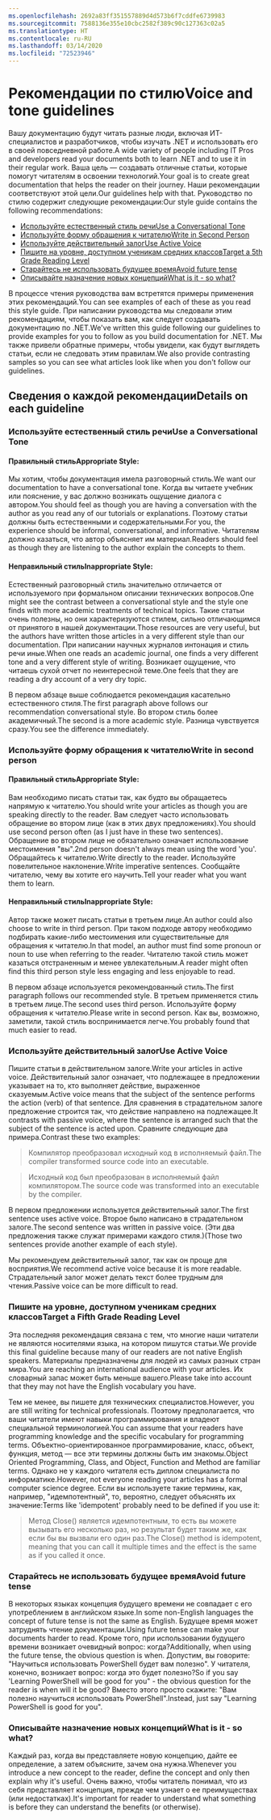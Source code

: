 ```yaml
---
ms.openlocfilehash: 2692a83ff351557889d4d573b6f7cddfe6739983
ms.sourcegitcommit: 7588136e355e10cbc2582f389c90c127363c02a5
ms.translationtype: HT
ms.contentlocale: ru-RU
ms.lasthandoff: 03/14/2020
ms.locfileid: "72523946"
---
```

# <a name="voice-and-tone-guidelines"></a><span data-ttu-id="82e90-101">Рекомендации по стилю</span><span class="sxs-lookup"><span data-stu-id="82e90-101">Voice and tone guidelines</span></span>

<span data-ttu-id="82e90-102">Вашу документацию будут читать разные люди, включая ИТ-специалистов и разработчиков, чтобы изучать .NET и использовать его в своей повседневной работе.</span><span class="sxs-lookup"><span data-stu-id="82e90-102">A wide variety of people including IT Pros and developers read your documents both to learn .NET and to use it in their regular work.</span></span>
<span data-ttu-id="82e90-103">Ваша цель — создавать отличные статьи, которые помогут читателям в освоении технологий.</span><span class="sxs-lookup"><span data-stu-id="82e90-103">Your goal is to create great documentation that helps the reader on their journey.</span></span> <span data-ttu-id="82e90-104">Наши рекомендации соответствуют этой цели.</span><span class="sxs-lookup"><span data-stu-id="82e90-104">Our guidelines help with that.</span></span> <span data-ttu-id="82e90-105">Руководство по стилю содержит следующие рекомендации:</span><span class="sxs-lookup"><span data-stu-id="82e90-105">Our style guide contains the following recommendations:</span></span>

- [<span data-ttu-id="82e90-106">Используйте естественный стиль речи</span><span class="sxs-lookup"><span data-stu-id="82e90-106">Use a Conversational Tone</span></span>](#use-a-conversational-tone)
- [<span data-ttu-id="82e90-107">Используйте форму обращения к читателю</span><span class="sxs-lookup"><span data-stu-id="82e90-107">Write in Second Person</span></span>](#write-in-2nd-person)
- [<span data-ttu-id="82e90-108">Используйте действительный залог</span><span class="sxs-lookup"><span data-stu-id="82e90-108">Use Active Voice</span></span>](#use-active-voice)
- [<span data-ttu-id="82e90-109">Пишите на уровне, доступном ученикам средних классов</span><span class="sxs-lookup"><span data-stu-id="82e90-109">Target a 5th Grade Reading Level</span></span>](#target-a-fifth-grade-reading-level)
- [<span data-ttu-id="82e90-110">Старайтесь не использовать будущее время</span><span class="sxs-lookup"><span data-stu-id="82e90-110">Avoid future tense</span></span>](#avoid-future-tense)
- [<span data-ttu-id="82e90-111">Описывайте назначение новых концепций</span><span class="sxs-lookup"><span data-stu-id="82e90-111">What is it - so what?</span></span>](#what-is-it-so-what)

<span data-ttu-id="82e90-112">В процессе чтения руководства вам встретятся примеры применения этих рекомендаций.</span><span class="sxs-lookup"><span data-stu-id="82e90-112">You can see examples of each of these as you read this style guide.</span></span> <span data-ttu-id="82e90-113">При написании руководства мы следовали этим рекомендациям, чтобы показать вам, как следует создавать документацию по .NET.</span><span class="sxs-lookup"><span data-stu-id="82e90-113">We've written this guide following our guidelines to provide examples for you to follow as you build documentation for .NET.</span></span> <span data-ttu-id="82e90-114">Мы также привели обратные примеры, чтобы увидели, как будут выглядеть статьи, если не следовать этим правилам.</span><span class="sxs-lookup"><span data-stu-id="82e90-114">We also provide contrasting samples so you can see what articles look like when you don't follow our guidelines.</span></span>

## <a name="details-on-each-guideline"></a><span data-ttu-id="82e90-115">Сведения о каждой рекомендации</span><span class="sxs-lookup"><span data-stu-id="82e90-115">Details on each guideline</span></span>

### <a name="use-a-conversational-tone"></a><span data-ttu-id="82e90-116">Используйте естественный стиль речи</span><span class="sxs-lookup"><span data-stu-id="82e90-116">Use a Conversational Tone</span></span>

#### <a name="appropriate-style"></a><span data-ttu-id="82e90-117">Правильный стиль</span><span class="sxs-lookup"><span data-stu-id="82e90-117">Appropriate Style:</span></span>

<span data-ttu-id="82e90-118">Мы хотим, чтобы документация имела разговорный стиль.</span><span class="sxs-lookup"><span data-stu-id="82e90-118">We want our documentation to have a conversational tone.</span></span> <span data-ttu-id="82e90-119">Когда вы читаете учебник или пояснение, у вас должно возникать ощущение диалога с автором.</span><span class="sxs-lookup"><span data-stu-id="82e90-119">You should feel as though you are having a conversation with the author as you read any of our tutorials or explanations.</span></span>
<span data-ttu-id="82e90-120">Поэтому статьи должны быть естественными и содержательными.</span><span class="sxs-lookup"><span data-stu-id="82e90-120">For you, the experience should be informal, conversational, and informative.</span></span> <span data-ttu-id="82e90-121">Читателям должно казаться, что автор объясняет им материал.</span><span class="sxs-lookup"><span data-stu-id="82e90-121">Readers should feel as though they are listening to the author explain the concepts to them.</span></span>

#### <a name="inappropriate-style"></a><span data-ttu-id="82e90-122">Неправильный стиль</span><span class="sxs-lookup"><span data-stu-id="82e90-122">Inappropriate Style:</span></span>

<span data-ttu-id="82e90-123">Естественный разговорный стиль значительно отличается от используемого при формальном описании технических вопросов.</span><span class="sxs-lookup"><span data-stu-id="82e90-123">One might see the contrast between a conversational style and the style one finds with more academic treatments of technical topics.</span></span> <span data-ttu-id="82e90-124">Такие статьи очень полезны, но они характеризуются стилем, сильно отличающимся от принятого в нашей документации.</span><span class="sxs-lookup"><span data-stu-id="82e90-124">Those resources are very useful, but the authors have written those articles in a very different style than our documentation.</span></span> <span data-ttu-id="82e90-125">При написании научных журналов интонация и стиль речи иные.</span><span class="sxs-lookup"><span data-stu-id="82e90-125">When one reads an academic journal, one finds a very different tone and a very different style of writing.</span></span>
<span data-ttu-id="82e90-126">Возникает ощущение, что читаешь сухой отчет по неинтересной теме.</span><span class="sxs-lookup"><span data-stu-id="82e90-126">One feels that they are reading a dry account of a very dry topic.</span></span>

<span data-ttu-id="82e90-127">В первом абзаце выше соблюдается рекомендация касательно естественного стиля.</span><span class="sxs-lookup"><span data-stu-id="82e90-127">The first paragraph above follows our recommendation conversational style.</span></span> <span data-ttu-id="82e90-128">Во втором стиль более академичный.</span><span class="sxs-lookup"><span data-stu-id="82e90-128">The second is a more academic style.</span></span> <span data-ttu-id="82e90-129">Разница чувствуется сразу.</span><span class="sxs-lookup"><span data-stu-id="82e90-129">You see the difference immediately.</span></span>

### <a name="write-in-second-person"></a><span data-ttu-id="82e90-130">Используйте форму обращения к читателю</span><span class="sxs-lookup"><span data-stu-id="82e90-130">Write in second person</span></span>

#### <a name="appropriate-style"></a><span data-ttu-id="82e90-131">Правильный стиль</span><span class="sxs-lookup"><span data-stu-id="82e90-131">Appropriate Style:</span></span>

<span data-ttu-id="82e90-132">Вам необходимо писать статьи так, как будто вы обращаетесь напрямую к читателю.</span><span class="sxs-lookup"><span data-stu-id="82e90-132">You should write your articles as though you are speaking directly to the reader.</span></span> <span data-ttu-id="82e90-133">Вам следует часто использовать обращение во втором лице (как в этих двух предложениях).</span><span class="sxs-lookup"><span data-stu-id="82e90-133">You should use second person often (as I just have in these two sentences).</span></span> <span data-ttu-id="82e90-134">Обращение во втором лице не обязательно означает использование местоимения "вы".</span><span class="sxs-lookup"><span data-stu-id="82e90-134">2nd person doesn't always mean using the word 'you'.</span></span> <span data-ttu-id="82e90-135">Обращайтесь к читателю.</span><span class="sxs-lookup"><span data-stu-id="82e90-135">Write directly to the reader.</span></span> <span data-ttu-id="82e90-136">Используйте повелительное наклонение.</span><span class="sxs-lookup"><span data-stu-id="82e90-136">Write imperative sentences.</span></span>
<span data-ttu-id="82e90-137">Сообщайте читателю, чему вы хотите его научить.</span><span class="sxs-lookup"><span data-stu-id="82e90-137">Tell your reader what you want them to learn.</span></span>

#### <a name="inappropriate-style"></a><span data-ttu-id="82e90-138">Неправильный стиль</span><span class="sxs-lookup"><span data-stu-id="82e90-138">Inappropriate Style:</span></span>

<span data-ttu-id="82e90-139">Автор также может писать статьи в третьем лице.</span><span class="sxs-lookup"><span data-stu-id="82e90-139">An author could also choose to write in third person.</span></span> <span data-ttu-id="82e90-140">При таком подходе автору необходимо подбирать какие-либо местоимения или существительные для обращения к читателю.</span><span class="sxs-lookup"><span data-stu-id="82e90-140">In that model, an author must find some pronoun or noun to use when referring to the reader.</span></span> <span data-ttu-id="82e90-141">Читателю такой стиль может казаться отстраненным и менее увлекательным.</span><span class="sxs-lookup"><span data-stu-id="82e90-141">A reader might often find this third person style less engaging and less enjoyable to read.</span></span>

<span data-ttu-id="82e90-142">В первом абзаце используется рекомендованный стиль.</span><span class="sxs-lookup"><span data-stu-id="82e90-142">The first paragraph follows our recommended style.</span></span> <span data-ttu-id="82e90-143">В третьем применяется стиль в третьем лице.</span><span class="sxs-lookup"><span data-stu-id="82e90-143">The second uses third person.</span></span> <span data-ttu-id="82e90-144">Используйте форму обращения к читателю.</span><span class="sxs-lookup"><span data-stu-id="82e90-144">Please write in second person.</span></span> <span data-ttu-id="82e90-145">Как вы, возможно, заметили, такой стиль воспринимается легче.</span><span class="sxs-lookup"><span data-stu-id="82e90-145">You probably found that much easier to read.</span></span>

### <a name="use-active-voice"></a><span data-ttu-id="82e90-146">Используйте действительный залог</span><span class="sxs-lookup"><span data-stu-id="82e90-146">Use Active Voice</span></span>

<span data-ttu-id="82e90-147">Пишите статьи в действительном залоге.</span><span class="sxs-lookup"><span data-stu-id="82e90-147">Write your articles in active voice.</span></span> <span data-ttu-id="82e90-148">Действительный залог означает, что подлежащее в предложении указывает на то, кто выполняет действие, выраженное сказуемым.</span><span class="sxs-lookup"><span data-stu-id="82e90-148">Active voice means that the subject of the sentence performs the action (verb) of that sentence.</span></span> <span data-ttu-id="82e90-149">Для сравнения в страдательном залоге предложение строится так, что действие направлено на подлежащее.</span><span class="sxs-lookup"><span data-stu-id="82e90-149">It contrasts with passive voice, where the sentence is arranged such that the subject of the sentence is acted upon.</span></span> <span data-ttu-id="82e90-150">Сравните следующие два примера.</span><span class="sxs-lookup"><span data-stu-id="82e90-150">Contrast these two examples:</span></span>

><span data-ttu-id="82e90-151">Компилятор преобразовал исходный код в исполняемый файл.</span><span class="sxs-lookup"><span data-stu-id="82e90-151">The compiler transformed source code into an executable.</span></span>

><span data-ttu-id="82e90-152">Исходный код был преобразован в исполняемый файл компилятором.</span><span class="sxs-lookup"><span data-stu-id="82e90-152">The source code was transformed into an executable by the compiler.</span></span>

<span data-ttu-id="82e90-153">В первом предложении используется действительный залог.</span><span class="sxs-lookup"><span data-stu-id="82e90-153">The first sentence uses active voice.</span></span> <span data-ttu-id="82e90-154">Второе было написано в страдательном залоге.</span><span class="sxs-lookup"><span data-stu-id="82e90-154">The second sentence was written in passive voice.</span></span>
<span data-ttu-id="82e90-155">(Эти два предложения также служат примерами каждого стиля.)</span><span class="sxs-lookup"><span data-stu-id="82e90-155">(Those two sentences provide another example of each style).</span></span>

<span data-ttu-id="82e90-156">Мы рекомендуем действительный залог, так как он проще для восприятия.</span><span class="sxs-lookup"><span data-stu-id="82e90-156">We recommend active voice because it is more readable.</span></span> <span data-ttu-id="82e90-157">Страдательный залог может делать текст более трудным для чтения.</span><span class="sxs-lookup"><span data-stu-id="82e90-157">Passive voice can be more difficult to read.</span></span>

### <a name="target-a-fifth-grade-reading-level"></a><span data-ttu-id="82e90-158">Пишите на уровне, доступном ученикам средних классов</span><span class="sxs-lookup"><span data-stu-id="82e90-158">Target a Fifth Grade Reading Level</span></span>

<span data-ttu-id="82e90-159">Эта последняя рекомендация связана с тем, что многие наши читатели не являются носителями языка, на котором пишутся статьи.</span><span class="sxs-lookup"><span data-stu-id="82e90-159">We provide this final guideline because many of our readers are not native English speakers.</span></span>
<span data-ttu-id="82e90-160">Материалы предназначены для людей из самых разных стран мира.</span><span class="sxs-lookup"><span data-stu-id="82e90-160">You are reaching an international audience with your articles.</span></span> <span data-ttu-id="82e90-161">Их словарный запас может быть меньше вашего.</span><span class="sxs-lookup"><span data-stu-id="82e90-161">Please take into account that they may not have the English vocabulary you have.</span></span>

<span data-ttu-id="82e90-162">Тем не менее, вы пишете для технических специалистов.</span><span class="sxs-lookup"><span data-stu-id="82e90-162">However, you are still writing for technical professionals.</span></span> <span data-ttu-id="82e90-163">Поэтому предполагается, что ваши читатели имеют навыки программирования и владеют специальной терминологией.</span><span class="sxs-lookup"><span data-stu-id="82e90-163">You can assume that your readers have programming knowledge and the specific vocabulary for programming terms.</span></span> <span data-ttu-id="82e90-164">Объектно-ориентированное программирование, класс, объект, функция, метод — все эти термины должны быть им знакомы.</span><span class="sxs-lookup"><span data-stu-id="82e90-164">Object Oriented Programming, Class, and Object, Function and Method are familiar terms.</span></span> <span data-ttu-id="82e90-165">Однако не у каждого читателя есть диплом специалиста по информатике.</span><span class="sxs-lookup"><span data-stu-id="82e90-165">However, not everyone reading your articles has a formal computer science degree.</span></span> <span data-ttu-id="82e90-166">Если вы используете такие термины, как, например, "идемпотентный", то, вероятно, следует объяснять их значение:</span><span class="sxs-lookup"><span data-stu-id="82e90-166">Terms like 'idempotent' probably need to be defined if you use it:</span></span>

> <span data-ttu-id="82e90-167">Метод Close() является идемпотентным, то есть вы можете вызывать его несколько раз, но результат будет таким же, как если бы вы вызвали его один раз.</span><span class="sxs-lookup"><span data-stu-id="82e90-167">The Close() method is idempotent, meaning that you can call it multiple times and the effect is the same as if you called it once.</span></span>

### <a name="avoid-future-tense"></a><span data-ttu-id="82e90-168">Старайтесь не использовать будущее время</span><span class="sxs-lookup"><span data-stu-id="82e90-168">Avoid future tense</span></span>

<span data-ttu-id="82e90-169">В некоторых языках концепция будущего времени не совпадает с его употреблением в английском языке.</span><span class="sxs-lookup"><span data-stu-id="82e90-169">In some non-English languages the concept of future tense is not the same as English.</span></span> <span data-ttu-id="82e90-170">Будущее время может затруднять чтение документации.</span><span class="sxs-lookup"><span data-stu-id="82e90-170">Using future tense can make your documents harder to read.</span></span> <span data-ttu-id="82e90-171">Кроме того, при использовании будущего времени возникает очевидный вопрос: когда?</span><span class="sxs-lookup"><span data-stu-id="82e90-171">Additionally, when using the future tense, the obvious question is when.</span></span> <span data-ttu-id="82e90-172">Допустим, вы говорите: "Научиться использовать PowerShell будет вам полезно". У читателя, конечно, возникает вопрос: когда это будет полезно?</span><span class="sxs-lookup"><span data-stu-id="82e90-172">So if you say 'Learning PowerShell will be good for you" - the obvious question for the reader is when will it be good?</span></span> <span data-ttu-id="82e90-173">Вместо этого просто скажите: "Вам полезно научиться использовать PowerShell".</span><span class="sxs-lookup"><span data-stu-id="82e90-173">Instead, just say "Learning PowerShell is good for you".</span></span>

### <a name="what-is-it---so-what"></a><span data-ttu-id="82e90-174">Описывайте назначение новых концепций</span><span class="sxs-lookup"><span data-stu-id="82e90-174">What is it - so what?</span></span>

<span data-ttu-id="82e90-175">Каждый раз, когда вы представляете новую концепцию, дайте ее определение, а затем объясните, зачем она нужна.</span><span class="sxs-lookup"><span data-stu-id="82e90-175">Whenever you introduce a new concept to the reader, define the concept and only then explain why it's useful.</span></span> <span data-ttu-id="82e90-176">Очень важно, чтобы читатель понимал, что из себя представляет концепция, прежде чем узнает о ее преимуществах (или недостатках).</span><span class="sxs-lookup"><span data-stu-id="82e90-176">It's important for reader to understand what something is before they can understand the benefits (or otherwise).</span></span>
